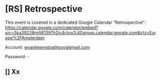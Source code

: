 # [RS] Retrospective

This event is covered in a dedicated Google Calendar "Retrospective": https://calendar.google.com/calendar/embed?src=5ka39228milj81397h2jc4ctus%40group.calendar.google.com&ctz=Europe%2FAmsterdam

Account: wvanheemstra@googlemail.com

Password: -

## [] Xx

